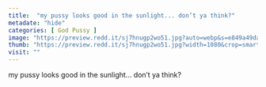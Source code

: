 ```yaml
---
title:  "my pussy looks good in the sunlight... don’t ya think?"
metadate: "hide"
categories: [ God Pussy ]
image: "https://preview.redd.it/sj7hnugp2wo51.jpg?auto=webp&s=e849a49da9edf8353c86622c20fb332ff722b7ec"
thumb: "https://preview.redd.it/sj7hnugp2wo51.jpg?width=1080&crop=smart&auto=webp&s=5f10e7e98f9b03e6fcaa8b26eba5210fe28f871d"
visit: ""
---
```

my pussy looks good in the sunlight... don’t ya think?
